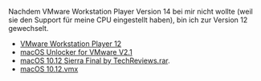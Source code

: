 Nachdem VMware Workstation Player Version 14 bei mir nicht wollte (weil sie den Support für meine CPU eingestellt haben), bin ich zur Version 12 gewechselt.

- [VMware Workstation Player 12](https://my.vmware.com/de/web/vmware/free#desktop_end_user_computing/vmware_workstation_player/12_0)
- [macOS Unlocker for VMware V2.1](https://github.com/DrDonk/unlocker)
- [macOS 10.12 Sierra Final by TechReviews.rar](https://archive.org/details/MacOS10.12SierraFinalByTechReviews_201706).
- [macOS 10.12.vmx](https://www.reddit.com/r/vmware/comments/541gp7/why_is_my_virtual_machine_not_loading/)
